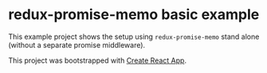# redux-promise-memo basic example

This example project shows the setup using `redux-promise-memo` stand alone (without a separate promise middleware).

This project was bootstrapped with [Create React App](https://github.com/facebookincubator/create-react-app).

